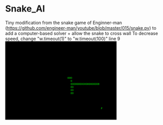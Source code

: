 # Snake_AI
Tiny modification from the snake game of Enginner-man (https://github.com/engineer-man/youtube/blob/master/015/snake.py) to add a computer-based solver + allow the snake to cross wall
To decrease speed, change "w.timeout(1)" to "w.timeout(100)" line 9
<img src="snake.png" alt="snakepreview" weight="250" height="250">
